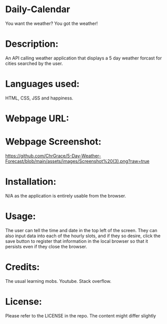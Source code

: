 # Daily-Calendar
You want the weather? You got the weather!

# Description:

An API calling weather application that displays a 5 day weather forcast for cities searched by the user.

# Languages used:
HTML, CSS, JSS and happiness.


# Webpage URL:



# Webpage Screenshot:

https://github.com/ChrGrace/5-Day-Weather-Forecast/blob/main/assets/images/Screenshot%20(3).png?raw=true


# Installation:
N/A as the application is entirely usable from the browser.

# Usage:

The user can tell the time and date in the top left of the screen.
They can also input data into each of the hourly slots, and if they so desire, click the save button to register that information in the local browser so that it persists even if they close the browser.

# Credits:

The usual learning mobs. Youtube. Stack overflow.

# License:
Please refer to the LICENSE in the repo. The content might differ slightly


